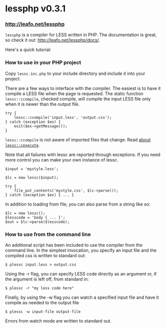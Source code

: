 # lessphp v0.3.1
### <http://leafo.net/lessphp>

`lessphp` is a compiler for LESS written in PHP. The documentation is great,
so check it out: <http://leafo.net/lessphp/docs/>.

Here's a quick tutorial:

### How to use in your PHP project

Copy `lessc.inc.php` to your include directory and include it into your project.

There are a few ways to interface with the compiler. The easiest is to have it
compile a LESS file when the page is requested. The static function 
`lessc::ccompile`, checked compile, will compile the input LESS file only when it
is newer than the output file.

	try {
		lessc::ccompile('input.less', 'output.css');
	} catch (exception $ex) {
		exit($ex->getMessage());
	}

`lessc::ccompile` is not aware of imported files that change. Read [about
`lessc::cexecute`](http://leafo.net/lessphp/docs/#compiling_automatically).

Note that all failures with lessc are reported through exceptions.
If you need more control you can make your own instance of lessc.

	$input = 'mystyle.less';

	$lc = new lessc($input);

	try {
		file_put_contents('mystyle.css', $lc->parse());
	} catch (exception $ex) { ... }

In addition to loading from file, you can also parse from a string like so:

	$lc = new lessc();
	$lesscode = 'body { ... }';
	$out = $lc->parse($lesscode);

### How to use from the command line

An additional script has been included to use the compiler from the command
line. In the simplest invocation, you specify an input file and the compiled
css is written to standard out:

	$ plessc input.less > output.css

Using the -r flag, you can specify LESS code directly as an argument or, if 
the argument is left off, from standard in:

	$ plessc -r "my less code here"

Finally, by using the -w flag you can watch a specified input file and have it 
compile as needed to the output file

	$ plessc -w input-file output-file

Errors from watch mode are written to standard out.



